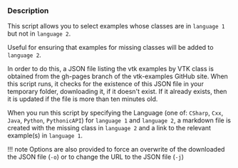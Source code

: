 ### Description

This script allows you to select examples whose classes are in `language 1` but not in `language 2`.

Useful for ensuring that examples for missing classes will be added to `language 2`.

In order to do this, a JSON file listing the vtk examples by VTK class is obtained from the gh-pages branch of the vtk-examples GitHub site. When this script runs, it checks for the existence of this JSON file in your temporary folder, downloading it, if it doesn't exist. If it already exists, then it is updated if the file is more than ten minutes old.

When you run this script by specifying the Language (one of: `CSharp`, `Cxx`, `Java`, `Python`, `PythonicAPI`) for `language 1` and `language 2`, a markdown file is created with the missing class in `language 2` and a link to the relevant example(s) in `language 1`.

!!! note
    Options are also provided to force an overwrite of the downloaded the JSON file (`-o`) or to change the URL to the JSON file (`-j`)
